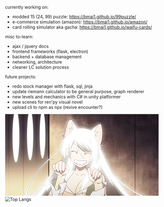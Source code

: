 currently working on: 
- modded 15 (24, 99) puzzle: https://bmai1.github.io/99puzzle/
- e-commerce simulation (amazon): https://bmai1.github.io/amazon/
- card rolling simulator aka gacha: https://bmai1.github.io/waifu-cards/

misc to-learn:
- ajax / jquery docs
- frontend frameworks (flask, electron)
- backend + database management
- networking, architecture
- cleaner LC solution process

future projects:
- redo stock manager with flask, sql, jinja
- update riemann calculator to be general purpose, graph renderer
- new levels and mechanics with C# in unity platformer
- new scenes for ren'py visual novel
- upload cli to npm as npx (revive encounter?)

![cute catgirl :3](hanekawa.gif)
<br>
![Top Langs](https://github-readme-stats.vercel.app/api/top-langs/?username=bmai1&layout=compact&theme=dracula)
